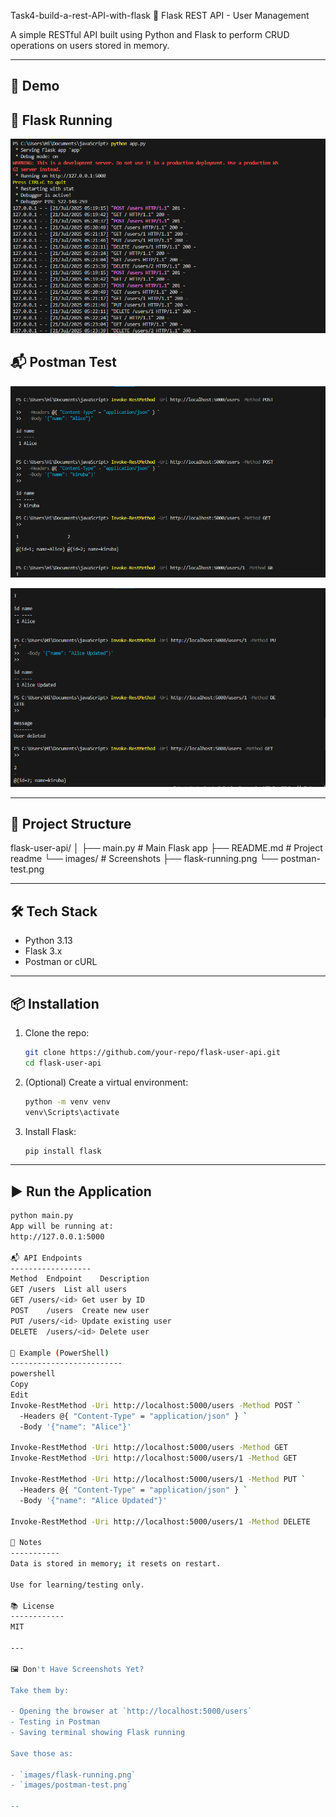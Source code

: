  Task4-build-a-rest-API-with-flask
 🧪 Flask REST API - User Management

A simple RESTful API built using Python and Flask to perform CRUD operations on users stored in memory.

---

 📸 Demo
 ---------

🚀 Flask Running
-----------------
![Flask App Running](images/f3.png)

📬 Postman Test
----------------
![Postman Test](images/f1.png)

![Postman Test](images/f2.png)


---

 📂 Project Structure
 ----------------------

flask-user-api/
│
├── main.py # Main Flask app
├── README.md # Project readme
└── images/ # Screenshots
├── flask-running.png
└── postman-test.png



---
 🛠️ Tech Stack
 --------------
- Python 3.13
- Flask 3.x
- Postman or cURL

---

📦 Installation
------------------

1. Clone the repo:
    ```bash
    git clone https://github.com/your-repo/flask-user-api.git
    cd flask-user-api
    ```

2. (Optional) Create a virtual environment:
    ```bash
    python -m venv venv
    venv\Scripts\activate
    ```

3. Install Flask:
    ```bash
    pip install flask
    ```

---
▶️ Run the Application
-----------------------

```bash
python main.py
App will be running at:
http://127.0.0.1:5000

📬 API Endpoints
------------------
Method	Endpoint	Description
GET	/users	List all users
GET	/users/<id>	Get user by ID
POST	/users	Create new user
PUT	/users/<id>	Update existing user
DELETE	/users/<id>	Delete user

🧪 Example (PowerShell)
-------------------------
powershell
Copy
Edit
Invoke-RestMethod -Uri http://localhost:5000/users -Method POST `
  -Headers @{ "Content-Type" = "application/json" } `
  -Body '{"name": "Alice"}'

Invoke-RestMethod -Uri http://localhost:5000/users -Method GET
Invoke-RestMethod -Uri http://localhost:5000/users/1 -Method GET

Invoke-RestMethod -Uri http://localhost:5000/users/1 -Method PUT `
  -Headers @{ "Content-Type" = "application/json" } `
  -Body '{"name": "Alice Updated"}'

Invoke-RestMethod -Uri http://localhost:5000/users/1 -Method DELETE

📎 Notes
-----------
Data is stored in memory; it resets on restart.

Use for learning/testing only.

📚 License
------------
MIT

---

🖼️ Don't Have Screenshots Yet?

Take them by:

- Opening the browser at `http://localhost:5000/users`
- Testing in Postman
- Saving terminal showing Flask running

Save those as:

- `images/flask-running.png`
- `images/postman-test.png`

--
